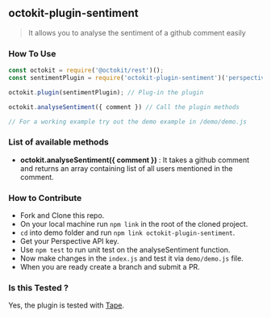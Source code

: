 ## octokit-plugin-sentiment

> It allows you to analyse the sentiment of a github comment easily


### How To Use

```js
const octokit = require('@octokit/rest')();
const sentimentPlugin = require('octokit-plugin-sentiment')('perspective-api-key'); // Import the plugin

octokit.plugin(sentimentPlugin); // Plug-in the plugin

octokit.analyseSentiment({ comment }) // Call the plugin methods

// For a working example try out the demo example in /demo/demo.js
```

### List of available methods

* **octokit.analyseSentiment({ comment })** : It takes a github comment and returns an array containing list of all users mentioned in the comment.

### How to Contribute

* Fork and Clone this repo.
* On your local machine run `npm link` in the root of the cloned project.
* `cd` into demo folder and run `npm link octokit-plugin-sentiment`.
* Get your Perspective API key.
* Use `npm test` to run unit test on the analyseSentiment function.
* Now make changes in the `index.js` and test it via `demo/demo.js` file.
* When you are ready create a branch and submit a PR.

### Is this Tested ?

Yes, the plugin is tested with [Tape](https://github.com/substack/tape).
